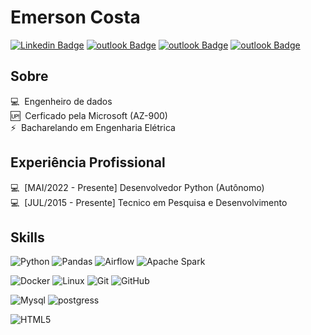 # Emerson Costa

[![Linkedin Badge](https://img.shields.io/badge/LinkedIn-Emerson_Costa-blue?style=flat-square&logo=Linkedin&logoColor=white&link=https://www.linkedin.com/in/emersonmcostaa/)](https://www.linkedin.com/in/emersonmcostaa/)
[![outlook Badge](https://img.shields.io/badge/-emersonmonteiro.costa@gmail.com-c14438?style=flat-square&logo=Gmail&logoColor=white&link=mailto:emersonmonteiro.costa@gmail.com)](mailto:emersonmonteiro.costa@gmail.com) 
[![outlook Badge](https://img.shields.io/badge/emersonmonteiro.costa@outlook.com-0078D4?style=flat-square&logo=microsoft-outlook&logoColor=white&link=mailto:emersonmonteiro.costa@outlook.com)](mailto:emersonmonteiro.costa@outlook.com)
[![outlook Badge](https://img.shields.io/badge/WhatsApp-25D366?style=flat-square&logo=whatsapp&logoColor=white)](https://api.whatsapp.com/send/?phone=5585984203725&text&type=phone_number&app_absent=0)



## Sobre

💻 &nbsp;Engenheiro de dados  
🆙 &nbsp;Cerficado pela Microsoft (AZ-900)  
⚡ &nbsp;Bacharelando em Engenharia Elétrica    
 

## Experiência Profissional

💻 &nbsp;[MAI/2022 - Presente] Desenvolvedor Python (Autônomo)  
💻 &nbsp;[JUL/2015 - Presente] Tecnico em Pesquisa e Desenvolvimento  
 
 ## Skills  
 
![Python](https://img.shields.io/badge/Python-FFD43B?style=for-the-badge&logo=python&logoColor=blue)
![Pandas](https://img.shields.io/badge/Pandas-2C2D72?style=for-the-badge&logo=pandas&logoColor=white)
![Airflow](https://img.shields.io/badge/Airflow-017CEE?style=for-the-badge&logo=Apache%20Airflow&logoColor=white)
![Apache Spark](https://img.shields.io/badge/Apache_Spark-FFFFFF?style=for-the-badge&logo=apachespark&logoColor=#E35A16)  


![Docker](https://img.shields.io/badge/Docker-2CA5E0?style=for-the-badge&logo=docker&logoColor=white)
![Linux](https://img.shields.io/badge/Linux-FCC624?style=for-the-badge&logo=linux&logoColor=black)
![Git](https://img.shields.io/badge/GIT-E44C30?style=for-the-badge&logo=git&logoColor=white)
![GitHub](https://img.shields.io/badge/GitHub-100000?style=for-the-badge&logo=github&logoColor=white)  


![Mysql](https://img.shields.io/badge/MySQL-005C84?style=for-the-badge&logo=mysql&logoColor=white)
![postgress](https://img.shields.io/badge/PostgreSQL-316192?style=for-the-badge&logo=postgresql&logoColor=white)  



![HTML5](https://img.shields.io/badge/HTML5-E34F26?style=for-the-badge&logo=html5&logoColor=white)
